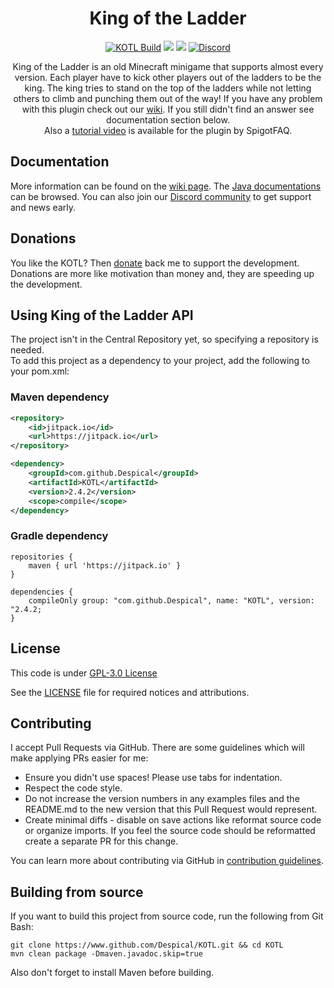 <h1 align="center">King of the Ladder</h1>

<div align="center">

[![KOTL Build](https://github.com/Despical/KOTL/actions/workflows/build.yml/badge.svg)](https://github.com/Despical/KOTL/actions/workflows/build.yml)
[![](https://jitpack.io/v/Despical/KOTL.svg)](https://jitpack.io/#Despical/KOTL)
[![](https://img.shields.io/badge/JavaDocs-latest-lime.svg)](https://javadoc.jitpack.io/com/github/Despical/KOTL/latest/javadoc/index.html)
[![Discord](https://img.shields.io/discord/719922452259668000.svg?color=lime&label=Discord)](https://discord.gg/rVkaGmyszE)

King of the Ladder is an old Minecraft minigame that supports almost every version. Each player have to kick other players
out of the ladders to be the king. The king tries to stand on the top of the ladders while not letting others to climb and
punching them out of the way! If you have any problem with this plugin check out our [wiki](https://github.com/Despical/KOTL/wiki).
If you still didn't find an answer see documentation section below.
<br>Also a [tutorial video](https://www.youtube.com/watch?v=O_vkf_J4OgY) is available for the plugin by SpigotFAQ.

</div>

## Documentation
More information can be found on the [wiki page](https://github.com/Despical/KOTL/wiki).
The [Java documentations](https://javadoc.jitpack.io/com/github/Despical/KOTL/latest/javadoc/index.html) can be browsed.
You can also join our [Discord community](https://www.discord.gg/rVkaGmyszE) to get support and news early.

## Donations
You like the KOTL? Then [donate](https://www.patreon.com/despical) back me to support the development.
Donations are more like motivation than money and, they are speeding up the development.

## Using King of the Ladder API
The project isn't in the Central Repository yet, so specifying a repository is needed.<br>
To add this project as a dependency to your project, add the following to your pom.xml:

### Maven dependency

```xml
<repository>
    <id>jitpack.io</id>
    <url>https://jitpack.io</url>
</repository>
```
```xml
<dependency>
    <groupId>com.github.Despical</groupId>
    <artifactId>KOTL</artifactId>
    <version>2.4.2</version>
    <scope>compile</scope>
</dependency>
```

### Gradle dependency
```
repositories {
    maven { url 'https://jitpack.io' }
}
```
```
dependencies {
    compileOnly group: "com.github.Despical", name: "KOTL", version: "2.4.2;
}
```

## License
This code is under [GPL-3.0 License](http://www.gnu.org/licenses/gpl-3.0.html)

See the [LICENSE](https://github.com/Despical/KOTL/blob/master/LICENSE) file for required notices and attributions.

## Contributing

I accept Pull Requests via GitHub. There are some guidelines which will make applying PRs easier for me:
+ Ensure you didn't use spaces! Please use tabs for indentation.
+ Respect the code style.
+ Do not increase the version numbers in any examples files and the README.md to the new version that this Pull Request would represent.
+ Create minimal diffs - disable on save actions like reformat source code or organize imports. If you feel the source code should be reformatted create a separate PR for this change.

You can learn more about contributing via GitHub in [contribution guidelines](../CONTRIBUTING.md).

## Building from source
If you want to build this project from source code, run the following from Git Bash:
```
git clone https://www.github.com/Despical/KOTL.git && cd KOTL
mvn clean package -Dmaven.javadoc.skip=true
```
Also don't forget to install Maven before building.
